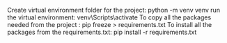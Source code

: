 Create virtual environment folder for the project: python -m venv venv <!-- <the folder name> -->
run the virtual environment: venv\Scripts\activate
To copy all the packages needed from the project : pip freeze > requirements.txt
To install all the packages from the requirements.txt: pip install -r requirements.txt
